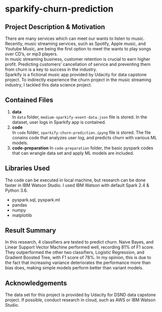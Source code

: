 # sparkify-churn-prediction
## Project Description & Motivation
There are many services which can meet our wants to listen to music. Recently, music streaming services, such as Spotify, Apple music, and Youtube Music, are being the first option to meet the wants to play songs over CD’s, or mp3 players.  
In music streaming business, customer retention is crucial to earn higher profit. Predicting customers’ cancellation of service and preventing them from churn is a key to success in the industry.   
Sparkify is a fictional music app provided by Udacity for data capstone project. To indirectly experience the churn project in the music streaming industry, I tackled this data science project.
  
  
## Contained Files
1. **data**  
In `data` folder, `medium-sparkify-event-data.json` file is stored. In the dataset, user logs in Sparkify app is contained.  
2. **code**  
In `code` folder, `sparkify-churn-prediction.ipyng` file is stored. The file conains code that analyzes user log, and predicts churn with various ML models.  
3. **code-preparation**
In `code-preparation` folder, the basic pyspark codes that can wrangle data set and apply ML models are included.  
  
  
## Libraries Used
The code can be executed in local machine, but research can be done faster in IBM Watson Studio. I used IBM Watson with default Spark 2.4 & Python 3.6.  
  - pyspark.sql, pyspark.ml
  - pandas
  - numpy
  - matplotlib
  
  
## Result Summary
In this research, 4 classifiers are tested to predict churn. Naive Bayes, and Linear Support Vector Machine performed well, recording 81% of F1 score. They outperformed the other two classifiers, Logistic Regression, and Gradient Boosted Tree, with F1 score of 78%. In my opinion, this is due to the fact that increasing variance deteriorates the performance more than bias does, making simple models perform better than variant models.  
  
  
## Acknowledgements
The data set for this project is provided by Udacity for DSND data capstone project. If possible, conduct research in cloud, such as AWS or IBM Watson Studio.
